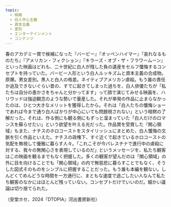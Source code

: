 ```yaml
---
topic:
  - 映画
  - 白人中心主義
  - 資本主義
  - 差別
  - エンターテインメント
  - コンテンツ
---
```

春のアカデミー賞で候補になった『バービー』『オッペンハイマー』『哀れなるものたち』『アメリカン・フィクション』『キラーズ・オブ・ザ・フラワームーン』といった映画はどれも、二十世紀に白人が残した負の遺産をセルフ懺悔するコンセプトを持っていた。バービー人形という白人ルッキズムと資本主義の合成物。原爆。男女差別。黒人と白人の格差。ネイティブアメリカン虐殺。もう誰の責任か追及できないぐらい昔の、すでに起きてしまった過ちを、白人俳優たちが「私たちは自分の愚かさをちゃんと分かってます」って顔で演じてみせる映画を、ハリウッドは強迫観念のような勢いで量産した。それが単発の作品に止まらなかったのは、ひとつ大きなメリットを獲得したから。それは「白人たちの懺悔ショーであれば今まで通り白人ばかりが中心にいても問題視されない」という暗黙の了解だった。それは、作る側にも観る側にもずっと溜まっていた「白人だけのロマンスを蘇らせたい」という欲望を叶える光だった。作品賞を受賞した『関心領域』もまた、ナチスのホロコーストをスタイリッシュにまとめた、白人懺悔の文脈を引く作品といえた。ナチスの政権下、すぐ近くで起きているホロコーストの気配を無視して優雅に暮らす人々。「これこそが今パレスチナで進行中の虐殺に対する、我々の無関心さを表現しているのだ」というメッセージを、私たち観客はこの映画を観るまでもなく把握した。多くの観客が望んだのは「関心領域」の外に目を向けることでも「関心領域」の内で無慈悲に暮らすことでもなく、そうした図式そのものをシンプルに把握することだった。もう誰も本編を観ない。しんどくてめんどうな時間を一方通行に、まともな速度で過ごしたい人なんて私たち観客のなかにはほとんど残っていない。コンセプトだけでいいのだ。細かい議論は切り捨てられた。

（安堂ホセ、2024『DTOPIA』河出書房新社）